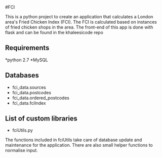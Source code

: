 #FCI

This is a python project to create an application that calculates a London area's Fried Chicken Index (FCI).
The FCI is calculated based on instances of fried chicken shops in the area. The front-end of this app is done with flask and can be found in the khaleesicode repo

## Requirements
*python 2.7
*MySQL

## Databases
* fci_data.sources
* fci_data.postcodes
* fci_data.ordered_postcodes
* fci_data.fciIndex

## List of custom libraries
* fciUtils.py

The functions included in fciUtils take care of database update and maintenance for the application. There are also small helper functions to normalise input.

